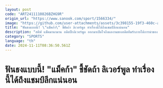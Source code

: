 ```yaml
---
layout: post
code: "ART2411110826BZHG9R"
origin_url: "https://www.sanook.com/sport/1566334/"
image: "https://github.com/user-attachments/assets/3c398155-19f3-460c-ad8a-17802cd2ba0a"
title: "ฟันธงแบบนี้! \"แม็คก้า\" ชี้ชัดถ้า ลิเวอร์พูล ทำเรื่องนี้ได้ถึงแชมป์ลีกแน่นอน"
description: "สตีฟ แม็คมานามาน อดีตปีกลิเวอร์พูล ออกมาเปิดใจถึงผลงานของอดีตทีมรักภายใต้การนำของ อาร์เน่อ สล็อต กุนซือชาวดัตช์ เกี่ยวกับโอกาสในการลุ้นแชมป์ลีกซีซั่นนี้"
category: "SPORTS"
language: "th"
date: 2024-11-11T08:36:50.561Z
---
```


# ฟันธงแบบนี้! "แม็คก้า" ชี้ชัดถ้า ลิเวอร์พูล ทำเรื่องนี้ได้ถึงแชมป์ลีกแน่นอน